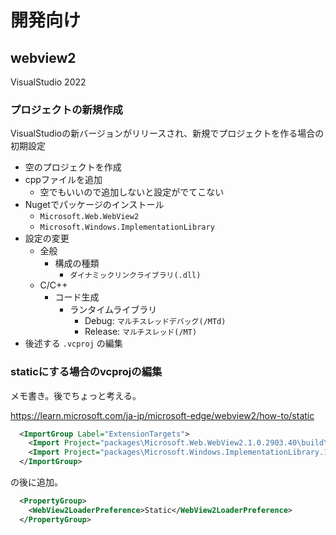 # 開発向け

## webview2

VisualStudio 2022

### プロジェクトの新規作成

VisualStudioの新バージョンがリリースされ、新規でプロジェクトを作る場合の初期設定

* 空のプロジェクトを作成
* cppファイルを追加
  * 空でもいいので追加しないと設定がでてこない
* Nugetでパッケージのインストール
  * `Microsoft.Web.WebView2`
  * `Microsoft.Windows.ImplementationLibrary`
* 設定の変更
  * 全般
    * 構成の種類
      * `ダイナミックリンクライブラリ(.dll)`
  * C/C++
    * コード生成
      * ランタイムライブラリ
        * Debug: `マルチスレッドデバッグ(/MTd)`
        * Release: `マルチスレッド(/MT)`
* 後述する `.vcproj` の編集

### staticにする場合のvcprojの編集

メモ書き。後でちょっと考える。

https://learn.microsoft.com/ja-jp/microsoft-edge/webview2/how-to/static

```xml
  <ImportGroup Label="ExtensionTargets">
    <Import Project="packages\Microsoft.Web.WebView2.1.0.2903.40\build\native\Microsoft.Web.WebView2.targets" Condition="Exists('packages\Microsoft.Web.WebView2.1.0.2903.40\build\native\Microsoft.Web.WebView2.targets')" />
    <Import Project="packages\Microsoft.Windows.ImplementationLibrary.1.0.240803.1\build\native\Microsoft.Windows.ImplementationLibrary.targets" Condition="Exists('packages\Microsoft.Windows.ImplementationLibrary.1.0.240803.1\build\native\Microsoft.Windows.ImplementationLibrary.targets')" />
  </ImportGroup>
```

の後に追加。

```xml
  <PropertyGroup>
    <WebView2LoaderPreference>Static</WebView2LoaderPreference>
  </PropertyGroup>
```

